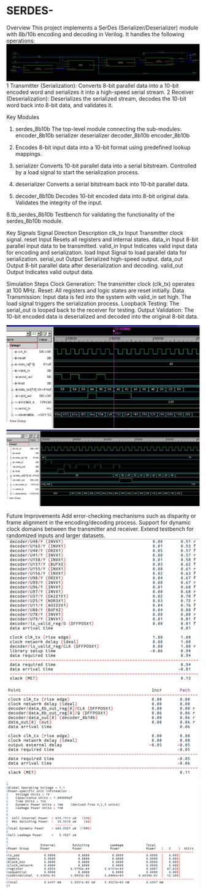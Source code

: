 # SERDES-
Overview
This project implements a SerDes (Serializer/Deserializer) module with 8b/10b encoding and decoding in Verilog. It handles the following operations:
![block schematic](./sch1.JPG)
1 Transmitter (Serialization):
Converts 8-bit parallel data into a 10-bit encoded word and serializes it into a high-speed serial stream.
2 Receiver (Deserialization):
Deserializes the serialized stream, decodes the 10-bit word back into 8-bit data, and validates it.

Key Modules
1. serdes_8b10b
  The top-level module connecting the sub-modules:
  encoder_8b10b
  serializer
  deserializer
  decoder_8b10b
  encoder_8b10b

2. Encodes
   8-bit input data into a 10-bit format using predefined lookup mappings.

4. serializer
  Converts 10-bit parallel data into a serial bitstream.
  Controlled by a load signal to start the serialization process.

5. deserializer
  Converts a serial bitstream back into 10-bit parallel data.

7. decoder_8b10b
 Decodes 10-bit encoded data into 8-bit original data.
 Validates the integrity of the input.

8.tb_serdes_8b10b
Testbench for validating the functionality of the serdes_8b10b module.

Key Signals
Signal	    Direction	Description
clk_tx	    Input	Transmitter clock signal.
reset	      Input	Resets all registers and internal states.
data_in	    Input	8-bit parallel input data to be transmitted.
valid_in	  Input	Indicates valid input data for encoding and serialization.
load	      Input	Signal to load parallel data for serialization.
serial_out	Output	Serialized high-speed output.
data_out	  Output	8-bit parallel data after deserialization and decoding.
valid_out	  Output	Indicates valid output data.


Simulation Steps
Clock Generation:
The transmitter clock (clk_tx) operates at 100 MHz.
Reset:
All registers and logic states are reset initially.
Data Transmission:
Input data is fed into the system with valid_in set high.
The load signal triggers the serialization process.
Loopback Testing:
The serial_out is looped back to the receiver for testing.
Output Validation:
The 10-bit encoded data is deserialized and decoded into the original 8-bit data.

![op1](./op1.JPG)
![op2](./op2.JPG)

Future Improvements
Add error-checking mechanisms such as disparity or frame alignment in the encoding/decoding process.
Support for dynamic clock domains between the transmitter and receiver.
Extend testbench for randomized inputs and larger datasets.
![maxtime](./maxtime.JPG)
![mintime](./mintime.JPG)
![pwr](./pwr.JPG)

